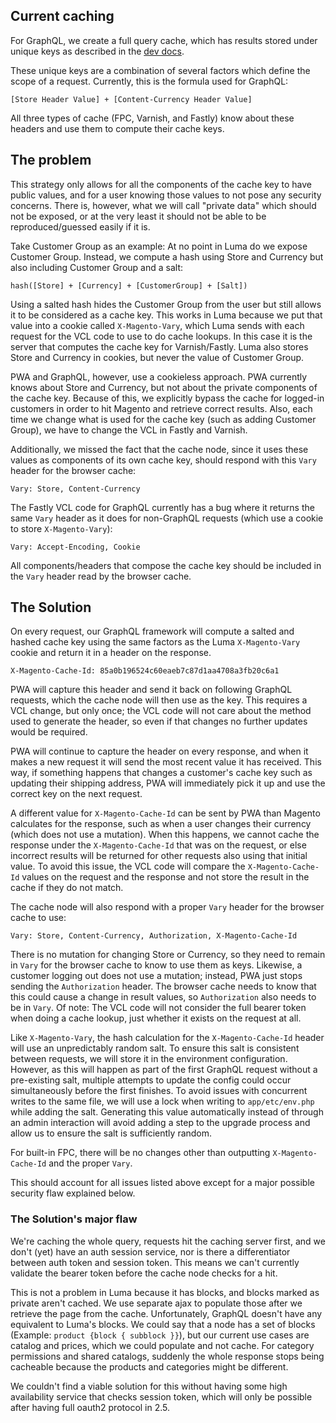 ## Current caching
For GraphQL, we create a full query cache, which has results stored under unique keys as described in the [dev docs](https://devdocs.magento.com/guides/v2.4/graphql/caching.html).

These unique keys are a combination of several factors which define the scope of a request. Currently, this is the formula used for GraphQL:

````
[Store Header Value] + [Content-Currency Header Value]
````

All three types of cache (FPC, Varnish, and Fastly) know about these headers and use them to compute their cache keys.

## The problem
This strategy only allows for all the components of the cache key to have public values, and for a user knowing those values to not pose any security concerns.
There is, however, what we will call "private data" which should not be exposed, or at the very least it should not be able to be reproduced/guessed easily if it is. 

Take Customer Group as an example: At no point in Luma do we expose Customer Group. Instead, we compute a hash using Store and Currency but also including Customer Group and a salt:

````
hash([Store] + [Currency] + [CustomerGroup] + [Salt])
````

Using a salted hash hides the Customer Group from the user but still allows it to be considered as a cache key.
This works in Luma because we put that value into a cookie called `X-Magento-Vary`, which Luma sends with each request for the VCL code to use to do cache lookups.
In this case it is the server that computes the cache key for Varnish/Fastly.
Luma also stores Store and Currency in cookies, but never the value of Customer Group.

PWA and GraphQL, however, use a cookieless approach.
PWA currently knows about Store and Currency, but not about the private components of the cache key. Because of this, we explicitly bypass the cache for logged-in customers in order to hit Magento and retrieve correct results.
Also, each time we change what is used for the cache key (such as adding Customer Group), we have to change the VCL in Fastly and Varnish.

Additionally, we missed the fact that the cache node, since it uses these values as components of its own cache key, should respond with this `Vary` header for the browser cache:
````
Vary: Store, Content-Currency
````

The Fastly VCL code for GraphQL currently has a bug where it returns the same `Vary` header as it does for non-GraphQL requests (which use a cookie to store `X-Magento-Vary`):
````
Vary: Accept-Encoding, Cookie
````

All components/headers that compose the cache key should be included in the `Vary` header read by the browser cache.

## The Solution
On every request, our GraphQL framework will compute a salted and hashed cache key using the same factors as the Luma `X-Magento-Vary` cookie and return it in a header on the response.
````
X-Magento-Cache-Id: 85a0b196524c60eaeb7c87d1aa4708a3fb20c6a1
````

PWA will capture this header and send it back on following GraphQL requests, which the cache node will then use as the key.
This requires a VCL change, but only once; the VCL code will not care about the method used to generate the header, so even if that changes no further updates would be required.

PWA will continue to capture the header on every response, and when it makes a new request it will send the most recent value it has received.
This way, if something happens that changes a customer's cache key such as updating their shipping address, PWA will immediately pick it up and use the correct key on the next request.

A different value for `X-Magento-Cache-Id` can be sent by PWA than Magento calculates for the response, such as when a user changes their currency (which does not use a mutation).
When this happens, we cannot cache the response under the `X-Magento-Cache-Id` that was on the request, or else incorrect results will be returned for other requests also using that initial value.
To avoid this issue, the VCL code will compare the `X-Magento-Cache-Id` values on the request and the response and not store the result in the cache if they do not match.

The cache node will also respond with a proper `Vary` header for the browser cache to use:
````
Vary: Store, Content-Currency, Authorization, X-Magento-Cache-Id
````
There is no mutation for changing Store or Currency, so they need to remain in `Vary` for the browser cache to know to use them as keys.
Likewise, a customer logging out does not use a mutation; instead, PWA just stops sending the `Authorization` header. The browser cache needs to know that this could cause a change in result values, so `Authorization` also needs to be in `Vary`. Of note: The VCL code will not consider the full bearer token when doing a cache lookup, just whether it exists on the request at all.

Like `X-Magento-Vary`, the hash calculation for the `X-Magento-Cache-Id` header will use an unpredictably random salt. To ensure this salt is consistent between requests, we will store it in the environment configuration.
However, as this will happen as part of the first GraphQL request without a pre-existing salt, multiple attempts to update the config could occur simultaneously before the first finishes.
To avoid issues with concurrent writes to the same file, we will use a lock when writing to `app/etc/env.php` while adding the salt.
Generating this value automatically instead of through an admin interaction will avoid adding a step to the upgrade process and allow us to ensure the salt is sufficiently random.

For built-in FPC, there will be no changes other than outputting `X-Magento-Cache-Id` and the proper `Vary`.

This should account for all issues listed above except for a major possible security flaw explained below.

### The Solution's major flaw
We're caching the whole query, requests hit the caching server first, and we don't (yet) have an auth session service, nor is there a differentiator between auth token and session token. This means we can't currently validate the bearer token before the cache node checks for a hit.

This is not a problem in Luma because it has blocks, and blocks marked as private aren't cached. We use separate ajax to populate those after we retrieve the page from the cache.
Unfortunately, GraphQL doesn't have any equivalent to Luma's blocks. We could say that a node has a set of blocks (Example: `product {block { subblock }}`), but our current use cases are catalog and prices, which we could populate and not cache.
For category permissions and shared catalogs, suddenly the whole response stops being cacheable because the products and categories might be different.

We couldn't find a viable solution for this without having some high availability service that checks session token, which will only be possible after having full oauth2 protocol in 2.5.

